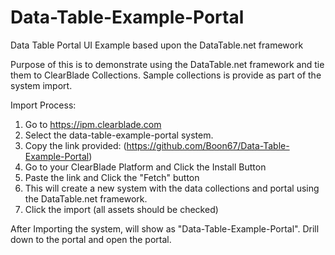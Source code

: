 # Data-Table-Example-Portal
Data Table Portal UI Example based upon the DataTable.net framework

Purpose of this is to demonstrate using the DataTable.net framework 
and tie them to ClearBlade Collections. Sample collections is provide
as part of the system import. 

Import Process:
1. Go to https://ipm.clearblade.com
2. Select the data-table-example-portal system.
3. Copy the link provided: (https://github.com/Boon67/Data-Table-Example-Portal)
4. Go to your ClearBlade Platform and Click the Install Button
5. Paste the link and Click the "Fetch" button
6. This will create a new system with the data collections and portal using the DataTable.net framework.
7. Click the import (all assets should be checked)

After Importing the system, will show as "Data-Table-Example-Portal". Drill down to the portal and open the portal.


